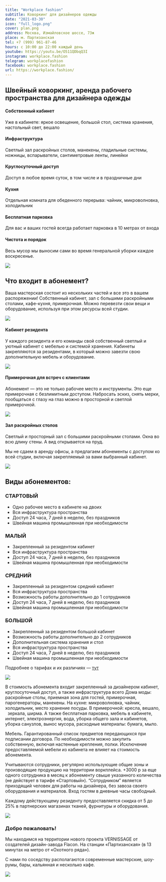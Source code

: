 ```yaml
---
title: "Workplace fashion"
subtitle: Коворкинг для дизайнеров одежды
date: "2021-03-30"
icon: "full_logo.png"
cover: plan.png
address: Москва, Измайловское шоссе, 73ж
place: м. Партизанская
tel: +7 (999) 961-87-46
hours: с 10:00 до 22:00 каждый день
youtube: https://youtu.be/O511QDbqQ3I
instagram: workplace.fashion
telegram: workplacefashion
facebook: workplace.fashion
url: https://workplace.fashion/
---
```


## Швейный коворкинг, аренда рабочего пространства для дизайнера одежды

#### Собственный кабинет

Уже в кабинете: яркое освещение, большой стол, система хранения, настольный свет, вешало

#### Инфраструктура

Светлый зал раскройных столов, манекены, гладильные системы, ножницы, вспарыватели, сантиметровые ленты, линейки

#### Круглосуточный доступ

Доступ в любое время суток, в том числе и в праздничные дни

#### Кухня

Отдельная комната для обеденного перерыва: чайник, микроволновка, холодильник

#### Бесплатная парковка

Для вас и ваших гостей всегда работает парковка в 10 метрах от входа

#### Чистота и порядок

Весь мусор мы выносим сами во время генеральной уборки каждое воскресенье.

![](./plan.png)

## Что входит в абонемент?

Ваша мастерская состоит из нескольких частей и все это в вашем распоряжении! Собственный кабинет, зал с большими раскройными столами, кафе-кухня, примерочная. Можно перевезти свои вещи и оборудование, используя при этом ресурсы всей студии.

![](./room2.jpg)

#### Кабинет резидента

У каждого резидента и его команды свой собственный светлый и уютный кабинет с мебелью и системой хранения. Кабинеты закрепляются за резидентами, в который можно завезти свою дополнительную мебель и оборудование.

![](./try.jpg)

#### Примерочная для встреч с клиентами

Абонемент — это не только рабочее место и инструменты. Это еще примерочная с безлимитным доступом. Набросать эскиз, снять мерки, пообщаться с глазу на глаз можно в просторной и светлой примерочной.

![](./noroot.jpg)

#### Зал раскройных столов

Светлый и просторный зал с большими раскройными столами. Окна во всю длину стены. А вид открывается на пруд. 

Мы не сдаем в аренду офисы, а предлагаем абонементы с доступом ко всей студии, включая закрепляемый за вами выбранный кабинет.

![](./corner.jpg)

## Виды абонементов:

### СТАРТОВЫЙ

* Одно рабочее место в кабинете на двоих
* Вся инфраструктура пространства
* Доступ 24 часа, 7 дней в неделю, без праздников
* Швейная машина промышленная при необходимости

### МАЛЫЙ

* Закрепленный за резидентом кабинет
* Вся инфраструктура пространства
* Доступ 24 часа, 7 дней в неделю, без праздников
* Швейная машина промышленная при необходимости

### СРЕДНИЙ

* Закрепленный за резидентом средний кабинет
* Вся инфраструктура пространства
* Возможность работы дополнительно до 1 сотрудников
* Доступ 24 часа, 7 дней в неделю, без праздников
* Швейная машина промышленная при необходимости

### БОЛЬШОЙ

* Закрепленный за резидентом большой кабинет
* Возможность работы дополнительно до 2 сотрудников
* Дополнительная система хранения и стол
* Вся инфраструктура пространства
* Доступ 24 часа, 7 дней в неделю, без праздников
* Швейная машина промышленная при необходимости

Подробнее о тарифах и их различиях — [тут](https://docs.google.com/document/d/1l3oT4ZQjj3E8-Hlk-b82QwqNBvxYsqt1KDynMmBQ0Io/edit)

![](./room.jpg)

В стоимость абонемента входит закрепленный за дизайнером кабинет, круглосуточный доступ, а также инфраструктура всего Дома моды: раскройные столы, приемная зона для гостей, примерочная, парогенераторы, манекены. На кухне: микроволновка, чайник, холодильник, место хранение посуды. В примерочной: кресла, вешало,   зеркала, ширма. А также бесплатная парковка, мебель в кабинете, интернет, электроэнергия, вода, уборка общего зала и кабинетов, уборка санузлов, вынос мусора, расходные материалы: бумага, мыло.

Мебель. Гарантированный список предметов передающихся при подписании договора. По необходимости можно закупить собственную, включая настенные крепления, полки. Исключение предоставляемой мебели из кабинета не влияет на стоимость абонемента.

Учитываются сотрудники, регулярно использующие общие зоны и производящие продукцию на территории воркплейса. +3000 р за еще одного сотрудника в месяц к абонементу свыше указанного количества (не действует в тарифе «Стартовый»). “Сотрудником” является приходящий человек для работы на дизайнера, без завоза своего оборудования и материалов. Вход гостям в дневные часы свободный.

Каждому действующему резиденту предоставляется скидка от 5 до 25% в партнерских магазинах тканей, фурнитуры и оборудования.

![](./steam.jpg)

### Добро пожаловать!

Мы находимся на территории нового проекта VERNISSAGE от создателей дизайн-завода Flacon. На станции «Партизанская» (в 13 минутах на метро от «Охотного ряда»).

С нами по соседству располагаются современные мастерские, шоу-румы, бары, кальянная и несколько кафе.

![](./vernissage.jpg)

<youtube-embed link="https://youtu.be/0HXGRMIxe2w" />
